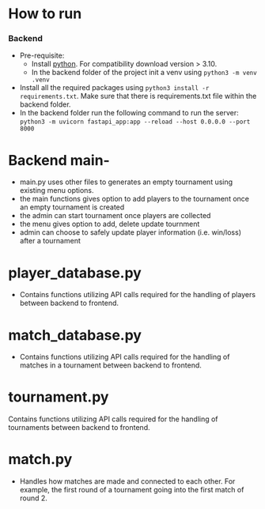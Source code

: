# How to run
### Backend
- Pre-requisite:
  - Install [python](https://www.python.org/). For compatibility download version > 3.10.
  - In the backend folder of the project init a venv using `python3 -m venv .venv`
- Install all the required packages using `python3 install -r requirements.txt`. Make sure that there is requirements.txt file within the backend folder.
- In the backend folder run the following command to run the server: `python3 -m uvicorn fastapi_app:app --reload --host 0.0.0.0 --port 8000`
# Backend main-
- main.py uses other files to generates an empty tournament using existing menu options.
- the main functions gives option to add players to the tournament once an empty tournament is created
- the admin can start tournament once players are collected
- the menu gives option to add, delete update tournment
- admin can choose to safely update player information (i.e. win/loss) after a tournament
# player_database.py
- Contains functions utilizing API calls required for the handling of players between backend to frontend.
# match_database.py
- Contains functions utilizing API calls required for the handling of matches in a tournament between backend to frontend.
# tournament.py
Contains functions utilizing API calls required for the handling of tournaments between backend to frontend.
# match.py
- Handles how matches are made and connected to each other. For example, the first round of a tournament going into the first match of round 2.
